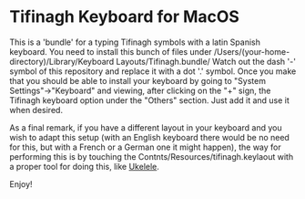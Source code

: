 # Tifinagh Keyboard for MacOS

This is a 'bundle' for a typing Tifinagh symbols with a latin Spanish keyboard. You need to install this bunch of files under /Users/(your-home-directory)/Library/Keyboard Layouts/Tifinagh.bundle/ Watch out the dash '-' symbol of this repository and replace it with a dot '.' symbol. Once you make that you should be able to install your keyboard by going to "System Settings"->"Keyboard" and viewing, after clicking on the "+" sign, the Tifinagh keyboard option under the "Others" section. Just add it and use it when desired.

As a final remark, if you have a different layout in your keyboard and you wish to adapt this setup (with an English keyboard there would be no need for this, but with a French or a German one it might happen), the way for performing this is by touching the Contnts/Resources/tifinagh.keylaout with a proper tool for doing this, like [Ukelele](https://software.sil.org/ukelele/).

Enjoy!

